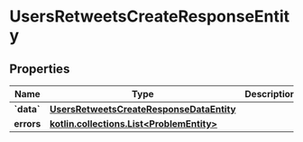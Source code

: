 
# UsersRetweetsCreateResponseEntity

## Properties
Name | Type | Description | Notes
------------ | ------------- | ------------- | -------------
**&#x60;data&#x60;** | [**UsersRetweetsCreateResponseDataEntity**](UsersRetweetsCreateResponseDataEntity.md) |  |  [optional]
**errors** | [**kotlin.collections.List&lt;ProblemEntity&gt;**](ProblemEntity.md) |  |  [optional]



